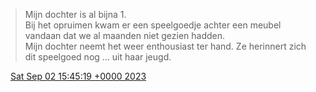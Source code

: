 > Mijn dochter is al bijna 1\.   
> Bij het opruimen kwam er een speelgoedje achter een meubel vandaan dat we al maanden niet gezien hadden\.   
> Mijn dochter neemt het weer enthousiast ter hand\. Ze herinnert zich dit speelgoed nog … uit haar jeugd\.

<img src="../../media/tweet.ico" width="12" /> [Sat Sep 02 15:45:19 +0000 2023](https://twitter.com/DromerDenker/status/1697999150405566642)